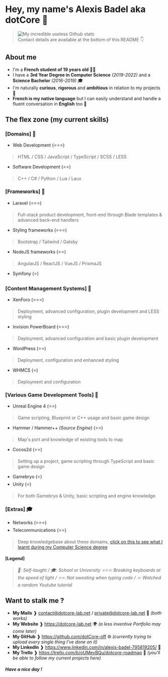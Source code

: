# Hey, my name's Alexis Badel aka dotCore 👋
> ![My incredible useless Github stats](https://github-readme-stats.vercel.app/api?username=dotCore-off&count_private=true&theme=tokyonight)  
> Contact details are available at the bottom of this README 👇

## About me 
- I'm a **French student of 19 years old** 👨‍🎓
- I have a **3rd Year Degree in Computer Science** *(2019-2022)* and a **Science Bachelor** *(2016-2019)* 🎓
- I'm naturally **curious**, **rigorous** and **ambitious** in relation to my projects 👤
- **French is my native language** but I can easily understand and handle a fluent conversation in **English** too 💬

## The flex zone (my current skills)
### [Domains] 🎩
- Web Development (⭐️⭐️⭐️)
> HTML / CSS / JavaScript / TypeScript / SCSS / LESS
- Software Development (⭐️⭐️)
> C++ / C# / Python / Lua / Laux  
### [Frameworks] 🎩
- Laravel (⭐️⭐️⭐️) 
> Full-stack product development, front-end through Blade templates & advanced back-end handlers
- Styling frameworks (⭐️⭐️⭐️) 
> Bootstrap / Tailwind / Gatsby
- NodeJS frameworks (⭐️⭐️) 
> AngularJS / ReactJS / VueJS / PrismaJS
- Symfony (⭐)  
### [Content Management Systems] 🎩
- XenForo (⭐️⭐️⭐️)
> Deployment, advanced configuration, plugin development and LESS styling
- Invision PowerBoard (⭐️⭐️⭐️)
> Deployment, advanced configuration and basic plugin development
- WordPress (⭐️⭐️)
> Deployment, configuration and enhanced styling
- WHMCS (⭐️)
> Deployment and configuration  
### [Various Game Development Tools] 🎩
- Unreal Engine 4 (⭐️⭐️)
> Game scripting, Blueprint or C++ usage and basic game design
- Hammer / Hammer++ *(Source Engine)* (⭐️⭐️)
> Map's port and knowledge of existing tools to map 
- Cocos2d (⭐️⭐️) 
> Setting up a project, game scripting through TypeScript and basic game design
- Gamebryo (⭐️)
- Unity (⭐️)
> For both Gamebryo & Unity, basic scripting and engine knowledge
### [Extras] 🎓
- Networks (⭐️⭐️⭐️) 
- Telecommunications (⭐️⭐️)
> Deep knowledgebase about these domains, [click on this to see what I learnt during my Computer Science degree](https://www.univ-st-etienne.fr/_contents/ametys%253Aplugins/odf/ametys%253Acontents/program-dut-reseaux-et-telecommunications-rt/_attribute/attachments%5B1%5D/attachment/FICHE-BUT_RT_HD.pdf?download=true&objectId=programContent://c1d7ecd9-88e9-4d4a-bc78-97ba3ad5a315)

#### [Legend]
> *🎩: Self-taught / 🎓: School or University*
> *⭐️⭐️⭐️: Breaking keyboards at the speed of light / ⭐️⭐️: Not sweating when typing code / ⭐️: Watched a random Youtube tutorial*

## Want to stalk me ?
- __My Mails__ ❱ contact@dotcore-lab.net / private@dotcore-lab.net 📧 _(both works)_
- __My Website__ ❱ https://dotcore-lab.net 🌍 _(a less inventive Portfolio may come later)_
- __My GitHub__ ❱ https://github.com/dotCore-off ⚙️ _(currently trying to upload every single thing I've done on it)_
- __My LinkedIn__ ❱ https://www.linkedin.com/in/alexis-badel-795819205/ 📑
- __My Trello__ ❱ https://trello.com/b/oUMeyBQu/dotcore-roadmap 📆 _(you'll be able to follow my current projects here)_

##### Have a nice day !
